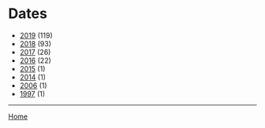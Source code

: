 # Dates

  * [2019](./2019/) (119)
  * [2018](./2018/) (93)
  * [2017](./2017/) (26)
  * [2016](./2016/) (22)
  * [2015](./2015/) (1)
  * [2014](./2014/) (1)
  * [2006](./2006/) (1)
  * [1997](./1997/) (1)

----

[Home](../)
